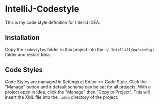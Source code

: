 # IntelliJ-Codestyle
This is my code style definition for IntelliJ IDEA.

## Installation
Copy the `codestyles` folder in this project into the `~/.IntelliJIdea/config/` folder and restart Idea.

## Code Styles
Code Styles are managed in Settings at Editor >> Code Style.  Click the "Manage" button and a default scheme can be set for all projects.  With a project open in Idea, click the "Manage" then "Copy to Project".  This will insert the XML file into the `.idea` directory of the project.
